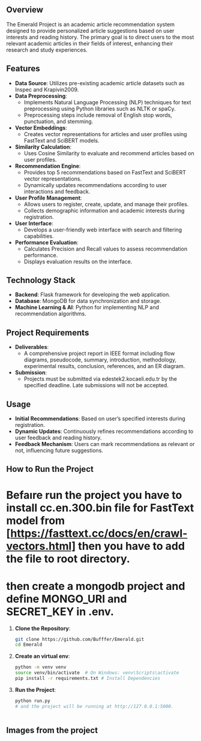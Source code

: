 
## Overview
The Emerald Project is an academic article recommendation system designed to provide personalized article suggestions based on user interests and reading history. The primary goal is to direct users to the most relevant academic articles in their fields of interest, enhancing their research and study experiences.

## Features
- **Data Source**: Utilizes pre-existing academic article datasets such as Inspec and Krapivin2009.
- **Data Preprocessing**:
  - Implements Natural Language Processing (NLP) techniques for text preprocessing using Python libraries such as NLTK or spaCy.
  - Preprocessing steps include removal of English stop words, punctuation, and stemming.
- **Vector Embeddings**:
  - Creates vector representations for articles and user profiles using FastText and SciBERT models.
- **Similarity Calculation**:
  - Uses Cosine Similarity to evaluate and recommend articles based on user profiles.
- **Recommendation Engine**:
  - Provides top 5 recommendations based on FastText and SciBERT vector representations.
  - Dynamically updates recommendations according to user interactions and feedback.
- **User Profile Management**:
  - Allows users to register, create, update, and manage their profiles.
  - Collects demographic information and academic interests during registration.
- **User Interface**:
  - Develops a user-friendly web interface with search and filtering capabilities.
- **Performance Evaluation**:
  - Calculates Precision and Recall values to assess recommendation performance.
  - Displays evaluation results on the interface.

## Technology Stack
- **Backend**: Flask framework for developing the web application.
- **Database**: MongoDB for data synchronization and storage.
- **Machine Learning & AI**: Python for implementing NLP and recommendation algorithms.

## Project Requirements
- **Deliverables**:
  - A comprehensive project report in IEEE format including flow diagrams, pseudocode, summary, introduction, methodology, experimental results, conclusion, references, and an ER diagram.
- **Submission**:
  - Projects must be submitted via edestek2.kocaeli.edu.tr by the specified deadline. Late submissions will not be accepted.

## Usage
- **Initial Recommendations**: Based on user’s specified interests during registration.
- **Dynamic Updates**: Continuously refines recommendations according to user feedback and reading history.
- **Feedback Mechanism**: Users can mark recommendations as relevant or not, influencing future suggestions.




## How to Run the Project
# Befaıre run the project you have to install cc.en.300.bin file for FastText model from [https://fasttext.cc/docs/en/crawl-vectors.html] then you have to add the file to root directory.

# then create a mongodb project and define MONGO_URI and SECRET_KEY in .env.



1. **Clone the Repository**:
   ```sh
   git clone https://github.com/Bufffer/Emerald.git
   cd Emerald


2. **Create an virtual env**:
   ```sh
   python -m venv venv
   source venv/bin/activate  # On Windows: venv\Scripts\activate
   pip install -r requirements.txt # Install Dependencies


2. **Run the Project**:
   ```sh
   python run.py
   # and the project will be running at http://127.0.0.1:5000.
   


## Images from the project



